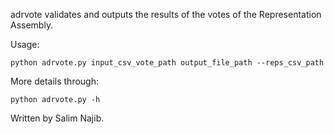 adrvote validates and outputs the results of the votes of the Representation Assembly.

Usage:
````
python adrvote.py input_csv_vote_path output_file_path --reps_csv_path
````

More details through:
````
python adrvote.py -h
````

Written by Salim Najib.